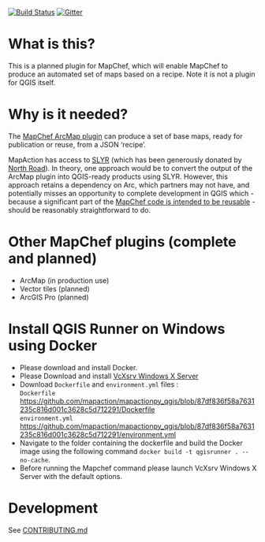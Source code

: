 
[![Build Status](https://travis-ci.com/mapaction/mapactionpy_qgis.svg?branch=master)](https://travis-ci.com/mapaction/mapactionpy_qgis) 
[![Gitter](https://badges.gitter.im/mapaction/gsoc-ideas.svg)](https://gitter.im/mapaction/gsoc-ideas?utm_source=badge&utm_medium=badge&utm_campaign=pr-badge)

# What is this?

This is a planned plugin for MapChef, which will enable MapChef to produce an automated set of maps based on a recipe. Note it is not a plugin for QGIS itself.


# Why is it needed?

The [MapChef ArcMap plugin](https://github.com/mapaction/mapactionpy_arcmap) can produce a set of base maps, ready for publication or reuse, from a JSON ‘recipe’.

MapAction has access to [SLYR](https://north-road.com/slyr) (which has been generously donated by [North Road](https://north-road.com)). In theory, one approach would be to convert the output of the ArcMap plugin into QGIS-ready products using SLYR. However, this approach retains a dependency on Arc, which partners may not have, and potentially misses an opportunity to complete development in QGIS which - because a significant part of the [MapChef code is intended to be reusable](https://github.com/mapaction/mapactionpy_controller) - should be reasonably straightforward to do.


# Other MapChef plugins (complete and planned)

* ArcMap (in production use)
* Vector tiles (planned)
* ArcGIS Pro (planned)

# Install QGIS Runner on Windows using Docker

* Please download and install Docker.
* Please Download and install [VcXsrv Windows X Server](https://sourceforge.net/projects/vcxsrv/)
* Download `Dockerfile` and `environment.yml` files :  
  `Dockerfile` https://github.com/mapaction/mapactionpy_qgis/blob/87df836f58a7631235c816d001c3628c5d712291/Dockerfile  
  `environment.yml` https://github.com/mapaction/mapactionpy_qgis/blob/87df836f58a7631235c816d001c3628c5d712291/environment.yml
* Navigate to the folder containing the dockerfile and build the Docker image using the following command `docker build -t qgisrunner . --no-cache`.
* Before running the Mapchef command please launch VcXsrv Windows X Server with the default options.

# Development

See [CONTRIBUTING.md](CONTRIBUTING.md)



